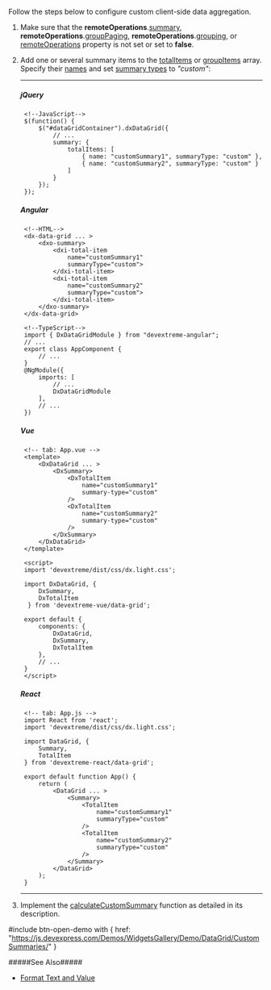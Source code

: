 Follow the steps below to configure custom client-side data aggregation.

1. Make sure that the **remoteOperations**.[summary](/api-reference/10%20UI%20Components/dxDataGrid/1%20Configuration/remoteOperations/summary.md '/Documentation/ApiReference/UI_Components/dxDataGrid/Configuration/remoteOperations/#summary'), **remoteOperations**.[groupPaging](/api-reference/10%20UI%20Components/dxDataGrid/1%20Configuration/remoteOperations/groupPaging.md '/Documentation/ApiReference/UI_Components/dxDataGrid/Configuration/remoteOperations/#groupPaging'), **remoteOperations**.[grouping](/api-reference/10%20UI%20Components/dxDataGrid/1%20Configuration/remoteOperations/grouping.md '/Documentation/ApiReference/UI_Components/dxDataGrid/Configuration/remoteOperations/#grouping'), or [remoteOperations](/api-reference/10%20UI%20Components/dxDataGrid/1%20Configuration/remoteOperations '/Documentation/ApiReference/UI_Components/dxDataGrid/Configuration/remoteOperations/') property is not set or set to **false**.

1. Add one or several summary items to the [totalItems](/api-reference/10%20UI%20Components/dxDataGrid/1%20Configuration/summary/totalItems '/Documentation/ApiReference/UI_Components/dxDataGrid/Configuration/summary/totalItems/') or [groupItems](/api-reference/10%20UI%20Components/dxDataGrid/1%20Configuration/summary/groupItems '/Documentation/ApiReference/UI_Components/dxDataGrid/Configuration/summary/groupItems/') array. Specify their [names](/api-reference/10%20UI%20Components/dxDataGrid/1%20Configuration/summary/totalItems/name.md '/Documentation/ApiReference/UI_Components/dxDataGrid/Configuration/summary/totalItems/#name') and set [summary types](/api-reference/10%20UI%20Components/dxDataGrid/1%20Configuration/summary/totalItems/summaryType.md '/Documentation/ApiReference/UI_Components/dxDataGrid/Configuration/summary/totalItems/#summaryType') to *"custom"*:

    ---
    ##### jQuery

        <!--JavaScript-->
        $(function() {
            $("#dataGridContainer").dxDataGrid({
                // ...
                summary: {
                    totalItems: [
                        { name: "сustomSummary1", summaryType: "custom" },
                        { name: "сustomSummary2", summaryType: "custom" }
                    ]
                }
            });
        });

    ##### Angular

        <!--HTML-->
        <dx-data-grid ... >
            <dxo-summary>
                <dxi-total-item
                    name="сustomSummary1"
                    summaryType="custom">
                </dxi-total-item>
                <dxi-total-item
                    name="сustomSummary2"
                    summaryType="custom">
                </dxi-total-item>
            </dxo-summary>
        </dx-data-grid>

        <!--TypeScript-->
        import { DxDataGridModule } from "devextreme-angular";
        // ...
        export class AppComponent {
            // ...
        }
        @NgModule({
            imports: [
                // ...
                DxDataGridModule
            ],
            // ...
        })

    ##### Vue

        <!-- tab: App.vue -->
        <template>
            <DxDataGrid ... >
                <DxSummary>
                    <DxTotalItem
                        name="сustomSummary1"
                        summary-type="custom"
                    />
                    <DxTotalItem
                        name="сustomSummary2"
                        summary-type="custom"
                    />
                </DxSummary>
            </DxDataGrid>
        </template>

        <script>
        import 'devextreme/dist/css/dx.light.css';

        import DxDataGrid, { 
            DxSummary,
            DxTotalItem
         } from 'devextreme-vue/data-grid';

        export default {
            components: {              
                DxDataGrid,
                DxSummary,
                DxTotalItem
            },
            // ...
        }
        </script>

    ##### React

        <!-- tab: App.js -->
        import React from 'react';
        import 'devextreme/dist/css/dx.light.css';

        import DataGrid, { 
            Summary,
            TotalItem
        } from 'devextreme-react/data-grid';

        export default function App() {
            return (
                <DataGrid ... >
                    <Summary>
                        <TotalItem
                            name="сustomSummary1"
                            summaryType="custom"
                        />
                        <TotalItem
                            name="сustomSummary2"
                            summaryType="custom"
                        />
                    </Summary>
                </DataGrid>
            );
        }

    ---

1. Implement the [calculateCustomSummary](/api-reference/10%20UI%20Components/dxDataGrid/1%20Configuration/summary/calculateCustomSummary.md '/Documentation/ApiReference/UI_Components/dxDataGrid/Configuration/summary/#calculateCustomSummary') function as detailed in its description.

#include btn-open-demo with {
    href: "https://js.devexpress.com/Demos/WidgetsGallery/Demo/DataGrid/CustomSummaries/"
}

#####See Also#####
- [Format Text and Value](/concepts/05%20UI%20Components/DataGrid/65%20Summaries/40%20Format%20Text%20and%20Value.md '/Documentation/Guide/UI_Components/DataGrid/Summaries/Format_Text_and_Value/')
